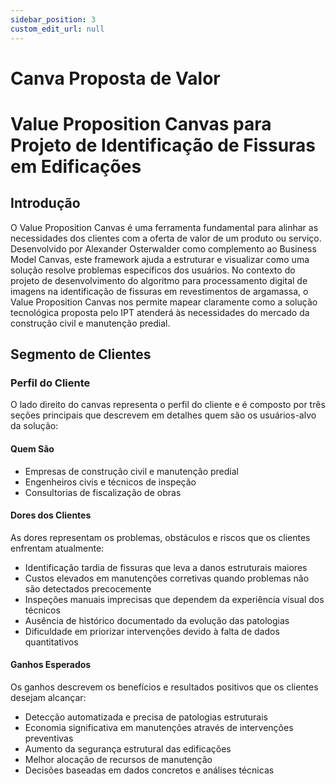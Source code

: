 ```yaml
---
sidebar_position: 3
custom_edit_url: null
---
```


# Canva Proposta de Valor

# Value Proposition Canvas para Projeto de Identificação de Fissuras em Edificações

## Introdução

O Value Proposition Canvas é uma ferramenta fundamental para alinhar as necessidades dos clientes com a oferta de valor de um produto ou serviço. Desenvolvido por Alexander Osterwalder como complemento ao Business Model Canvas, este framework ajuda a estruturar e visualizar como uma solução resolve problemas específicos dos usuários. No contexto do projeto de desenvolvimento do algoritmo para processamento digital de imagens na identificação de fissuras em revestimentos de argamassa, o Value Proposition Canvas nos permite mapear claramente como a solução tecnológica proposta pelo IPT atenderá às necessidades do mercado da construção civil e manutenção predial.

## Segmento de Clientes

### Perfil do Cliente
O lado direito do canvas representa o perfil do cliente e é composto por três seções principais que descrevem em detalhes quem são os usuários-alvo da solução:

#### Quem São
- Empresas de construção civil e manutenção predial
- Engenheiros civis e técnicos de inspeção
- Consultorias de fiscalização de obras

#### Dores dos Clientes
As dores representam os problemas, obstáculos e riscos que os clientes enfrentam atualmente:

- Identificação tardia de fissuras que leva a danos estruturais maiores
- Custos elevados em manutenções corretivas quando problemas não são detectados precocemente
- Inspeções manuais imprecisas que dependem da experiência visual dos técnicos
- Ausência de histórico documentado da evolução das patologias
- Dificuldade em priorizar intervenções devido à falta de dados quantitativos

#### Ganhos Esperados
Os ganhos descrevem os benefícios e resultados positivos que os clientes desejam alcançar:

- Detecção automatizada e precisa de patologias estruturais
- Economia significativa em manutenções através de intervenções preventivas
- Aumento da segurança estrutural das edificações
- Melhor alocação de recursos de manutenção
- Decisões baseadas em dados concretos e análises técnicas

